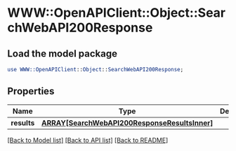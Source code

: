 # WWW::OpenAPIClient::Object::SearchWebAPI200Response

## Load the model package
```perl
use WWW::OpenAPIClient::Object::SearchWebAPI200Response;
```

## Properties
Name | Type | Description | Notes
------------ | ------------- | ------------- | -------------
**results** | [**ARRAY[SearchWebAPI200ResponseResultsInner]**](SearchWebAPI200ResponseResultsInner.md) |  | [optional] 

[[Back to Model list]](../README.md#documentation-for-models) [[Back to API list]](../README.md#documentation-for-api-endpoints) [[Back to README]](../README.md)


